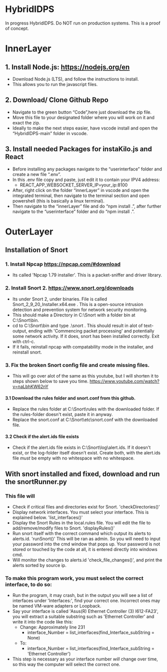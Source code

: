 # HybridIDPS
In progress HybridIDPS. Do NOT run on production systems. This is a proof of concept.

# InnerLayer

## 1. Install Node.js: https://nodejs.org/en
- Download Node.js (LTS), and follow the instructions to install. 
- This allows you to run the javascript files.

## 2. Download/ Clone Github Repo
- Navigate to the green button “Code”,here just download the zip file.
- Move this file to your designated folder where you will work on it and exact the zip.
- Ideally to make the next steps easier, have vscode install and open the “HybridIDPS-main” folder in vscode.

## 3. Install needed Packages for instaKilo.js and React
- Before installing any packages navigate to the “userinterface” folder and create a new file “.env”.
- In this .env file copy and paste, just edit it to contain your IPV4 address:
    * REACT_APP_WEBSOCKET_SERVER_IP=your_ip:8100
- After, right click on the folder “innerLayer” in vscode and open the integrated terminal, then navigate to the terminal section and open powershell (this is basically a linux terminal).
- Then navigate to the “innerLayer” file and do “npm install .”, after further navigate to the “userinterface” folder and do “npm install .”.


# OuterLayer

## Installation of Snort

### 1. Install Npcap https://npcap.com/#download  
- Its called 'Npcap 1.79 installer'. This is a packet-sniffer and driver library.

### 2. Install Snort 2. https://www.snort.org/downloads
- Its under Snort 2, under binaries. File is called Snort_2_9_20_Installer.x64.exe . This is a open-source intrusion detection and prevention system for network security monitoring.
- This should make a Directory in C:\Snort with a folder bin at C:\Snort\bin.
- cd to C:\Snort\bin and type .\snort  . This should result in alot of text-output, ending with 'Commencing packet processing' and potentially some network activity. If it does, snort has been installed correctly. Exit with ctrl-c.
- If it fails, reinstall npcap with compatability mode in the installer, and reinstall snort. 

### 3. Fix the broken Snort config file and create missing files. 
  - This will go over alot of the same as this youtube, but I will shorten it to steps shown below to save you time. https://www.youtube.com/watch?v=naLbhKW62nY
#### 3.1 Download the rules folder and snort.conf from this github.
  - Replace the rules folder at C:\Snort\rules with the downloaded folder. If the rules-folder doesn't exist, paste it in anyway.
  - Replace the snort.conf at C:\Snort\etc\snort.conf with the downloaded file. 

#### 3.2 Check if the alert.ids file exists
- Check if the alert.ids file exists in C:\Snort\log\alert.ids. If it doesn't exist, or the log-folder itself doesn't exist. Create both, with the alert.ids file *must* be empty with no whitespace with no whitespace.

## With snort installed and fixed, download and run the snortRunner.py
### This file will
  - Check if critical files and directories exist for Snort. 'checkDirectories()'
  - Display network interfaces. You must select your interface. This is explained below. 'list_interfaces()'
  - Display the Snort Rules in the local.rules file. You will edit the file to add/remove/modify files to Snort. 'displayRules()'
  - Run snort itself with the correct command which output its alerts to alerts.id. 'runSnort()' This will be ran as admin. So you will need to input your password into the cmd window that pops up. Your password is not stored or touched by the code at all, it is entered directly into windows cmd.
  - Will monitor the changes to alerts.id 'check_file_changes()', and print the alerts sorted by source ip. 
    
### To make this program work, you must select the correct interface, to do so:
  - Run the program, it may crash, but in the output you will see a list of interfaces under 'Interfaces:', find your correct one. Incorrect ones may be named VM-ware adapters or Loopback.
  - Say your interface is called 'Asus(R) Ethernet Controller (3) I612-FA23', you will extract a suitable substring such as 'Ethernet Controller' and write it into the code like this:
      * Change: Approximately line 231
         - interface_Number = list_interfaces(find_Interface_subString = None)
      * To:
         - interface_Number = list_interfaces(find_Interface_subString = 'Ethernet Controller')
- This step is necessary as your interface number *will* change over time, so this way the computer will select the correct one. 
  
